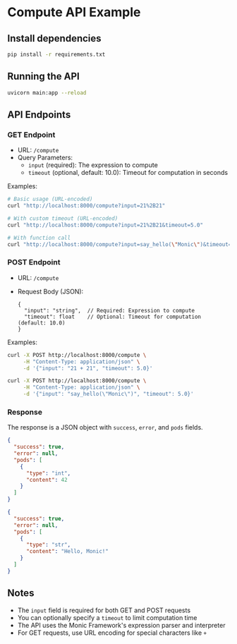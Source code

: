 # Compute API Example

## Install dependencies

```bash
pip install -r requirements.txt
```

## Running the API

```bash
uvicorn main:app --reload
```

## API Endpoints

### GET Endpoint

- URL: `/compute`
- Query Parameters:
  - `input` (required): The expression to compute
  - `timeout` (optional, default: 10.0): Timeout for computation in seconds

Examples:

```bash
# Basic usage (URL-encoded)
curl "http://localhost:8000/compute?input=21%2B21"

# With custom timeout (URL-encoded)
curl "http://localhost:8000/compute?input=21%2B21&timeout=5.0"
```

```bash
# With function call
curl "http://localhost:8000/compute?input=say_hello(\"Monic\")&timeout=5.0"
```

### POST Endpoint

- URL: `/compute`
- Request Body (JSON):

  ```jsonc
  {
    "input": "string",  // Required: Expression to compute
    "timeout": float    // Optional: Timeout for computation (default: 10.0)
  }
  ```

Examples:

```bash
curl -X POST http://localhost:8000/compute \
     -H "Content-Type: application/json" \
     -d '{"input": "21 + 21", "timeout": 5.0}'
```

```bash
curl -X POST http://localhost:8000/compute \
     -H "Content-Type: application/json" \
     -d '{"input": "say_hello(\"Monic\")", "timeout": 5.0}'
```

### Response

The response is a JSON object with `success`, `error`, and `pods` fields.

```json
{
  "success": true,
  "error": null,
  "pods": [
    {
      "type": "int",
      "content": 42
    }
  ]
}
```

```json
{
  "success": true,
  "error": null,
  "pods": [
    {
      "type": "str",
      "content": "Hello, Monic!"
    }
  ]
}
```

## Notes

- The `input` field is required for both GET and POST requests
- You can optionally specify a `timeout` to limit computation time
- The API uses the Monic Framework's expression parser and interpreter
- For GET requests, use URL encoding for special characters like `+`
